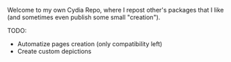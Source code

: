 Welcome to my own Cydia Repo, where I repost other's packages that I like (and sometimes even publish some small "creation").

TODO:

- Automatize pages creation (only compatibility left)
- Create custom depictions

